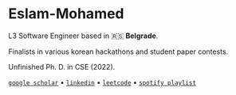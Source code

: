 # Eslam-Mohamed


L3 Software Engineer based in 🇷🇸 **Belgrade**. 

Finalists in various korean hackathons and student paper contests. 

Unfinished Ph. D. in CSE (2022).

[`google scholar`](https://scholar.google.com/citations?user=qy3ZD4IAAAAJ&hl=en) • [`linkedin`](https://www.linkedin.com/in/xtenzq/) • [`leetcode`](https://leetcode.com/u/xtenzQ/) • [`spotify playlist`](https://open.spotify.com/playlist/7j4pdc5O6yJbcWC1SkYJA0?si=5afc484b943549c2)
 
